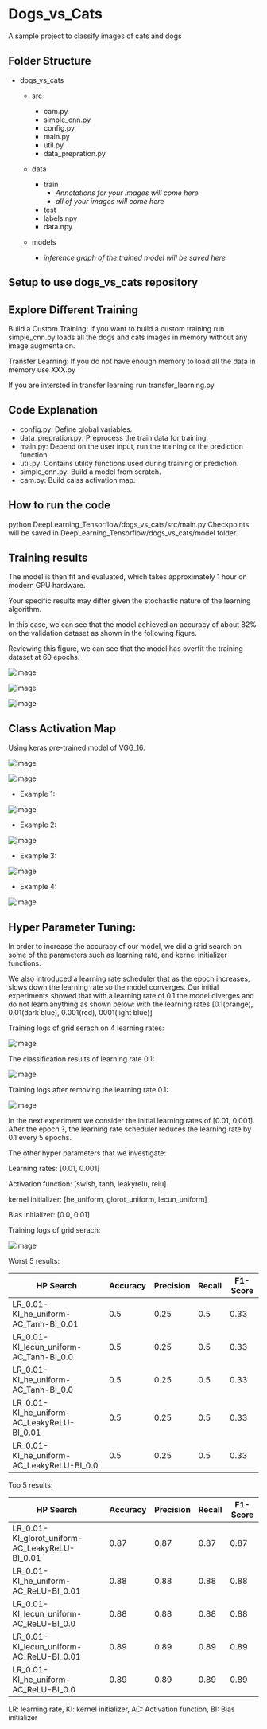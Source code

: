 
# Dogs_vs_Cats
A sample project to classify images of cats and dogs 

## Folder Structure
- dogs_vs_cats
  - src
    - cam.py
    - simple_cnn.py
    - config.py
    - main.py
    - util.py
    - data_prepration.py
  - data
    - train
      - *Annotations for your images will come here*
      - *all of your images will come here* 
    - test
    - labels.npy 
    - data.npy

   - models
     - *inference graph of the trained model will be saved here*



	

## Setup to use dogs_vs_cats repository 



## Explore Different Training
Build a Custom Training:
If you want to build a custom training run simple_cnn.py loads all the dogs and cats images in memory without any image augmentaion.

Transfer Learning: 
If you do not have enough memory to load all the data in memory use XXX.py

If you are intersted in transfer learning run transfer_learning.py

## Code Explanation
- config.py: Define global variables.
- data_prepration.py: Preprocess the train data for training.
- main.py: Depend on the user input, run the training or the prediction function.
- util.py: Contains utility functions used during training or prediction.
- simple_cnn.py: Build a model from scratch. 
- cam.py: Build calss activation map.

## How to run the code

python DeepLearning_Tensorflow/dogs_vs_cats/src/main.py 
Checkpoints will be saved in  DeepLearning_Tensorflow/dogs_vs_cats/model folder. 

## Training results

The model is then fit and evaluated, which takes approximately 1 hour on modern GPU hardware.

Your specific results may differ given the stochastic nature of the learning algorithm.

In this case, we can see that the model achieved an accuracy of about 82% on the validation dataset as shown in the following figure.

Reviewing this figure, we can see that the model has overfit the training dataset at 60 epochs.

![image](https://drive.google.com/uc?export=view&id=1VkmH1G-GUjrrLo-paKoHLizPB0bMEyUz)

![image](https://drive.google.com/uc?export=view&id=1wA82jPTSyXspneTEnAj1x4vFE6A2-Rhx)

![image](https://drive.google.com/uc?export=view&id=1LnU0ur61JAX8GJGdeKJrILSr_0jAbn8Q)

## Class Activation Map
Using keras pre-trained model of VGG_16.

![image](https://drive.google.com/uc?export=view&id=1cB8-BNXWNnxnjvaB4OJ0NM7gJbS2V7KT)

![image](https://drive.google.com/uc?export=view&id=1U7c34ml46s2YhSlqegZSKv8Zm-qtRpg_)

- Example 1:

![image](https://drive.google.com/uc?export=view&id=1_ZMJctd4_nDW2M8jASW65mYGK21P1CuN)

- Example 2:

![image](https://drive.google.com/uc?export=view&id=1m2VgXXv1kpQkgKvkn528Fa6p6-9oeG0x)

- Example 3:

![image](https://drive.google.com/uc?export=view&id=1JZ7Br_OwxocrslV7OIBLvHcBKfh7W7vB)

- Example 4:

![image](https://drive.google.com/uc?export=view&id=1WNMYsRv7yVgzljjQZ74jx59-t7LFkDTb)

## Hyper Parameter Tuning:

In order to increase the accuracy of our model, we did a grid search on some of the parameters such as learning rate, and kernel initializer functions.

We also introduced a learning rate scheduler that as the epoch increases, slows down the learning rate so the model converges. Our initial experiments showed that with a learning rate of 0.1 the model diverges and do not learn anything as shown below:
with the learning rates [0.1(orange), 0.01(dark blue), 0.001(red), 0001(light blue)]

Training logs of grid serach on 4 learning rates:

![image](https://drive.google.com/uc?export=view&id=1njWcwqkRdboYoP5wXFWlywuxQabsIAcD)

The classification results of learning rate 0.1:

![image](https://drive.google.com/uc?export=view&id=1nNSliJavghFogLll_57UOO9QO3GUUGqk)

Training logs after removing the learning rate 0.1:

![image](https://drive.google.com/uc?export=view&id=1abYjVekvOh8jmn97q2m3orOGgd3vTypV)

In the next experiment we consider the initial learning rates of [0.01, 0.001]. After the epoch ?, the learning rate scheduler reduces the learning rate by 0.1 every 5 epochs.

The other hyper parameters that we investigate:

Learning rates: [0.01, 0.001]

Activation function: [swish, tanh, leakyrelu, relu]

kernel initializer: [he_uniform, glorot_uniform, lecun_uniform]

Bias initializer: [0.0, 0.01]

Training logs of grid serach:

![image](https://drive.google.com/uc?export=view&id=16Q-aBkie1JWs2jyc1Pc91uxnJYpVDtJU)

Worst 5 results: 

|HP Search	|Accuracy	|Precision	|Recall	|F1-Score|
|------ | --------|------ | --------|------ | 
|LR_0.01-KI_he_uniform-AC_Tanh-BI_0.01	|0.5	|0.25	|0.5|	0.33 |
|LR_0.01-KI_lecun_uniform-AC_Tanh-BI_0.0|	0.5|	0.25|	0.5	| 0.33 |
|LR_0.01-KI_he_uniform-AC_Tanh-BI_0.0	|0.5	|0.25|	0.5|	0.33 |
|LR_0.01-KI_he_uniform-AC_LeakyReLU-BI_0.01|	0.5	|0.25	|0.5 |	0.33 |
|LR_0.01-KI_he_uniform-AC_LeakyReLU-BI_0.0	|0.5	|0.25 |	0.5 |	0.33 |

Top 5 results:

|HP Search	|Accuracy	|Precision	|Recall	|F1-Score|
|------ | --------|------ | --------|------ | 
|LR_0.01-KI_glorot_uniform-AC_LeakyReLU-BI_0.01|	0.87 |	0.87	|0.87|	0.87|
|LR_0.01-KI_he_uniform-AC_ReLU-BI_0.01|	0.88 |	0.88|	0.88|	0.88|
|LR_0.01-KI_lecun_uniform-AC_ReLU-BI_0.0|	0.88	|0.88	|0.88	|0.88|
|LR_0.01-KI_lecun_uniform-AC_ReLU-BI_0.01|	0.89|	0.89	|0.89|	0.89|
|LR_0.01-KI_he_uniform-AC_ReLU-BI_0.0	|0.89	|0.89	|0.89	|0.89|

LR: learning rate, 
KI: kernel initializer, 
AC: Activation function, 
BI: Bias initializer
